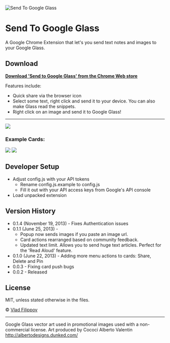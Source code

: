 ![Send To Google Glass](http://v14d.com/send-to-google-glass.png)
# Send To Google Glass

A Google Chrome Extension that let's you send text notes and images to your Google Glass.

## Download

__[Download 'Send to Google Glass' from the Chrome Web store](https://chrome.google.com/webstore/detail/send-to-google-glass/ifhgjbjejfocglfphkdecifccicemfll)__

Features include:
* Quick share via the browser icon
* Select some text, right click and send it to your device. You can also make Glass read the snippets.
* Right click on an image and send it to Google Glass!

****

![](http://v14d.com/send-to-glass-screen.png)
### Example Cards:
![](http://v14d.com/i/51c5899cd4a0a.jpg)
![](http://v14d.com/i/51c60023189f2.jpg)

## Developer Setup

* Adjust config.js with your API tokens
  * Rename config.js.example to config.js
  * Fill it out with your API access keys from Google's API console
* Load unpacked extension

## Version History
* 0.1.4 (November 19, 2013) - Fixes Authentication issues
* 0.1.1 (June 25, 2013) -
  * Popup now sends images if you paste an image url.
  * Card actions rearranged based on community feedback.
  * Updated text limit. Allows you to send huge text articles. Perfect for the 'Read Aloud' feature.
* 0.1.0 (June 22, 2013) - Adding more menu actions to cards: Share, Delete and Pin
* 0.0.3 - Fixing card push bugs
* 0.0.2 - Released

## License

MIT, unless stated otherwise in the files.

© [Vlad Filippov](http://vladfilippov.com)

****

Google Glass vector art used in promotional images used with a non-commercial license.
Art produced by Cococi Alberto Valentin http://albertodesigns.dunked.com/
